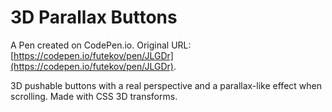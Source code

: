 # 3D Parallax Buttons

A Pen created on CodePen.io. Original URL: [https://codepen.io/futekov/pen/JLGDr](https://codepen.io/futekov/pen/JLGDr).

3D pushable buttons with a real perspective and a parallax-like effect when scrolling. Made with CSS 3D transforms.
